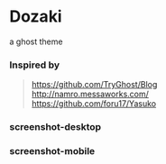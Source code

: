 # Dozaki
a ghost theme          

### Inspired by    
> https://github.com/TryGhost/Blog         
> http://namro.messaworks.com/        
> https://github.com/foru17/Yasuko


### screenshot-desktop


### screenshot-mobile

